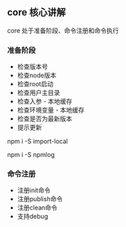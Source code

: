 ## core 核心讲解

core 处于准备阶段、命令注册和命令执行

### 准备阶段

- 检查版本号
- 检查node版本
- 检查root启动
- 检查用户主目录
- 检查入参 - 本地缓存
- 检查环境变量 - 本地缓存
- 检查是否为最新版本
- 提示更新
  

npm i -S import-local

 npm i -S npmlog

### 命令注册

- 注册init命令
- 注册publish命令
- 注册clean命令
- 支持debug


